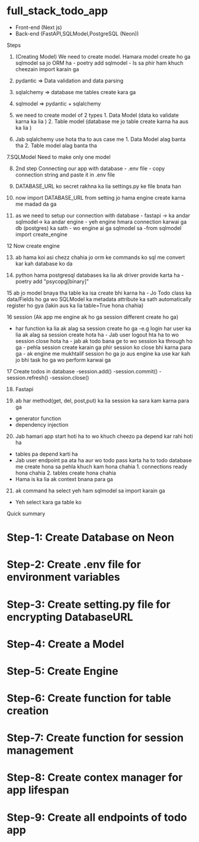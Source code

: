 # full_stack_todo_app

- Front-end (Next js)
- Back-end (FastAPI,SQLModel,PostgreSQL (Neon))

Steps

1. (Creating Model) We need to create model. Hamara model create ho ga sqlmodel sa jo ORM ha - poetry add sqlmodel - Is sa phir ham khuch cheezain import karain ga
2. pydantic => Data validation and data parsing
3. sqlalchemy => database me tables create kara ga
4. sqlmodel => pydantic + sqlalchemy
5. we need to create model of 2 types 1. Data Model (data ko validate karna ka lia ) 2. Table model (database me jo table create karna ha aus ka lia )

6. Jab sqlalchemy use hota tha to aus case me 1. Data Model alag banta tha 2. Table model alag banta tha

7.SQLModel
Need to make only one model

8. 2nd step Connecting our app with database - .env file - copy connection string and paste it in .env file

9. DATABASE_URL ko secret rakhna ka lia settings.py ke file bnata han

10. now import DATABASE_URL from setting jo hama engine create karna me madad da ga

11. as we need to setup our connection with database - fastapi -> ka andar sqlmodel-> ka andar engine - yeh engine hmara connection karwai ga db (postgres) ka sath - wo engine ai ga sqlmodel sa
    -from sqlmodel import create_engine

12 Now create engine

13. ab hama koi asi chezz chahia jo orm ke commands ko sql me convert kar kah database ko da

14. python hama postgresql databases ka lia ak driver provide karta ha - poetry add "psycopg[binary]"

15 ab jo model bnaya tha table ka isa create bhi karna ha - Jo Todo class ka data/Fields ho ga wo SQLModel ka metadata attribute ka sath automatically register ho gya (lakin aus ka lia table=True hona chahia)

16 session (Ak app me engine ak ho ga session different create ho ga)

- har function ka lia ak alag sa session create ho ga
  -e.g login har user ka lia ak alag sa session create hota ha - Jab user logout hta ha to wo session close hota ha - jab ak todo bana ge to wo session ka through ho ga - pehla session create karain ga phir session ko close bhi karna para ga - ak engine me mukhtalif session ho ga jo aus engine ka use kar kah jo bhi task ho ga wo perform karwai ga

17 Create todos in database
-session.add()
-session.commit()
-session.refresh()
-session.close()

18. Fastapi

19. ab har method(get, del, post,put) ka lia session ka sara kam karna para ga
 - generator function 
 - dependency injection

20. Jab hamari app start hoti ha to wo khuch cheezo pa depend kar rahi hoti ha

- tables pa depend karti ha
- Jab user endpoint pa ata ha aur wo todo pass karta ha to todo database me create hona sa pehla khuch kam hona chahia 1. connections ready hona chahia 2. tables create  hona chahia
- Hama is ka lia ak context bnana para ga 

21. ak command ha select yeh ham sqlmodel sa import karain ga 
- Yeh select kara ga table ko 


Quick summary

# Step-1: Create Database on Neon
# Step-2: Create .env file for environment variables
# Step-3: Create setting.py file for encrypting DatabaseURL
# Step-4: Create a Model
# Step-5: Create Engine
# Step-6: Create function for table creation
# Step-7: Create function for session management
# Step-8: Create contex manager for app lifespan
# Step-9: Create all endpoints of todo app


